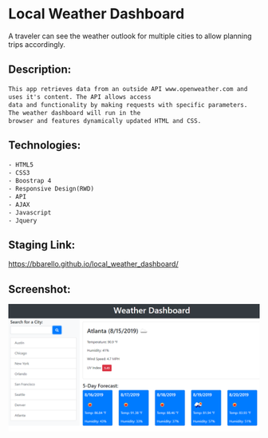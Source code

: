 # Local Weather Dashboard

A traveler can see the weather outlook for multiple cities to allow planning trips accordingly.

## Description:

```
This app retrieves data from an outside API www.openweather.com and uses it's content. The API allows access 
data and functionality by making requests with specific parameters.  The weather dashboard will run in the 
browser and features dynamically updated HTML and CSS.

```

## Technologies:

```
- HTML5
- CSS3
- Boostrap 4
- Responsive Design(RWD)
- API
- AJAX
- Javascript
- Jquery

```
## Staging Link:
https://bbarello.github.io/local_weather_dashboard/

## Screenshot:

![Local Weather Dashboard](local-weather-dashboard-demo.png)

